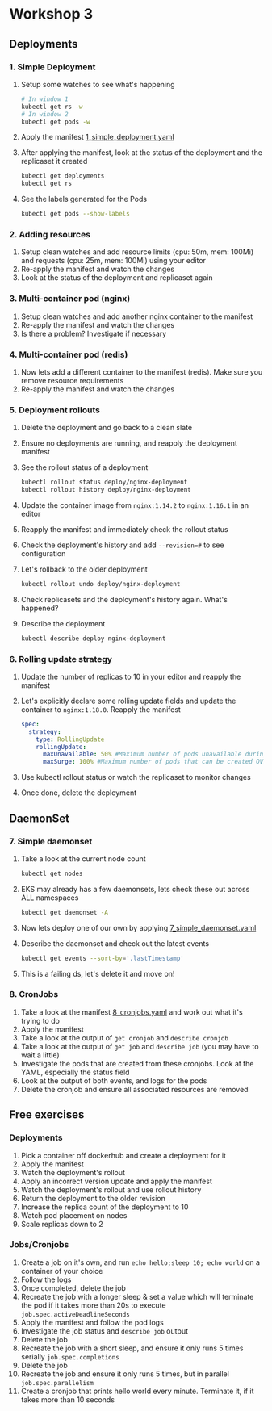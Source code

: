 # Workshop 3

## Deployments

### 1. Simple Deployment

1. Setup some watches to see what's happening

    ```bash
    # In window 1
    kubectl get rs -w
    # In window 2
    kubectl get pods -w
    ```

1. Apply the manifest [1_simple_deployment.yaml](1_simple_deployment.yaml)
1. After applying the manifest, look at the status of the deployment and the replicaset it created

    ```bash
    kubectl get deployments
    kubectl get rs
    ```

1. See the labels generated for the Pods

    ```bash
    kubectl get pods --show-labels
    ```

### 2. Adding resources

1. Setup clean watches and add resource limits (cpu: 50m, mem: 100Mi) and requests (cpu: 25m, mem: 100Mi) using your editor
1. Re-apply the manifest and watch the changes
1. Look at the status of the deployment and replicaset again

### 3. Multi-container pod (nginx)

1. Setup clean watches and add another nginx container to the manifest
1. Re-apply the manifest and watch the changes
1. Is there a problem? Investigate if necessary

### 4. Multi-container pod (redis)

1. Now lets add a different container to the manifest (redis). Make sure you remove resource requirements
1. Re-apply the manifest and watch the changes

### 5. Deployment rollouts

1. Delete the deployment and go back to a clean slate
1. Ensure no deployments are running, and reapply the deployment manifest
1. See the rollout status of a deployment

    ```bash
    kubectl rollout status deploy/nginx-deployment
    kubectl rollout history deploy/nginx-deployment
    ```

1. Update the container image from `nginx:1.14.2` to `nginx:1.16.1` in an editor
1. Reapply the manifest and immediately check the rollout status
1. Check the deployment's history and add `--revision=#` to see configuration
1. Let's rollback to the older deployment

    ```bash
    kubectl rollout undo deploy/nginx-deployment
    ```

1. Check replicasets and the deployment's history again. What's happened?
1. Describe the deployment

    ```bash
    kubectl describe deploy nginx-deployment
    ```

### 6. Rolling update strategy

1. Update the number of replicas to 10 in your editor and reapply the manifest
1. Let's explicitly declare some rolling update fields and update the container to `nginx:1.18.0`. Reapply the manifest

    ```yaml
    spec:
      strategy:
        type: RollingUpdate
        rollingUpdate:
          maxUnavailable: 50% #Maximum number of pods unavailable during an update
          maxSurge: 100% #Maximum number of pods that can be created OVER the number of desired pod replicas
    ```

1. Use kubectl rollout status or watch the replicaset to monitor changes
1. Once done, delete the deployment

## DaemonSet

### 7. Simple daemonset

1. Take a look at the current node count

    ```bash
    kubectl get nodes
    ```

1. EKS may already has a few daemonsets, lets check these out across ALL namespaces

    ```bash
    kubectl get daemonset -A
    ```

1. Now lets deploy one of our own by applying [7_simple_daemonset.yaml](7_simple_daemonset.yaml)
1. Describe the daemonset and check out the latest events

    ```bash
    kubectl get events --sort-by='.lastTimestamp'
    ```

1. This is a failing ds, let's delete it and move on!

### 8. CronJobs

1. Take a look at the manifest [8_cronjobs.yaml](8_cronjobs.yaml) and work out what it's trying to do
1. Apply the manifest
1. Take a look at the output of `get cronjob` and `describe cronjob`
1. Take a look at the output of `get job` and `describe job` (you may have to wait a little)
1. Investigate the pods that are created from these cronjobs. Look at the YAML, especially the status field
1. Look at the output of both events, and logs for the pods
1. Delete the cronjob and ensure all associated resources are removed

## Free exercises

### Deployments
1. Pick a container off dockerhub and create a deployment for it
1. Apply the manifest
1. Watch the deployment's rollout
1. Apply an incorrect version update and apply the manifest
1. Watch the deployment's rollout and use rollout history
1. Return the deployment to the older revision
1. Increase the replica count of the deployment to 10
1. Watch pod placement on nodes
1. Scale replicas down to 2

### Jobs/Cronjobs

1. Create a job on it's own, and run `echo hello;sleep 10; echo world` on a container of your choice
1. Follow the logs
1. Once completed, delete the job
1. Recreate the job with a longer sleep & set a value which will terminate the pod if it takes more than 20s to execute `job.spec.activeDeadlineSeconds`
1. Apply the manifest and follow the pod logs
1. Investigate the job status and `describe job` output
1. Delete the job
1. Recreate the job with a short sleep, and ensure it only runs 5 times serially `job.spec.completions`
1. Delete the job
1. Recreate the job and ensure it only runs 5 times, but in parallel `job.spec.parallelism`
1. Create a cronjob that prints hello world every minute. Terminate it, if it takes more than 10 seconds